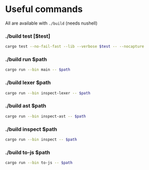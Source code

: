 # Useful commands

All are available with `./build` (needs nushell)

### ./build test \[$test\]
```bash
cargo test --no-fail-fast --lib --verbose $test -- --nocapture
```

### ./build run $path
```bash
cargo run --bin main -- $path
```

### ./build lexer $path
```bash
cargo run --bin inspect-lexer -- $path
```

### ./build ast $path
```bash
cargo run --bin inspect-ast -- $path
```

### ./build inspect $path
```bash
cargo run --bin inspect -- $path
```

### ./build to-js $path
```bash
cargo run --bin to-js -- $path
```
